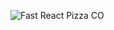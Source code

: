 ![Fast React Pizza CO](https://github.com/akai54/pizza-menu/assets/55193319/84f78b41-7b85-48a2-b780-02354e84acad)
